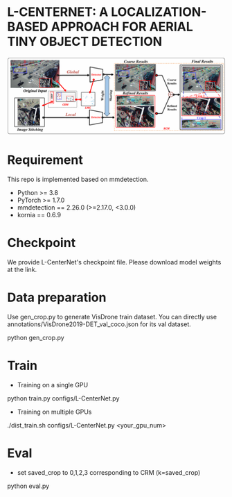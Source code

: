 L-CENTERNET: A LOCALIZATION-BASED APPROACH 
FOR AERIAL TINY OBJECT DETECTION
=========================================
![Framework](./Framework.png)

Requirement
============
This repo is implemented based on mmdetection. 

- Python >= 3.8
- PyTorch >= 1.7.0
- mmdetection == 2.26.0 (>=2.17.0, <3.0.0)
- kornia == 0.6.9

Checkpoint
====================
We provide L-CenterNet's checkpoint file. Please download model weights at the link.

Data preparation
=================
Use gen_crop.py to generate VisDrone train dataset. You can directly use annotations/VisDrone2019-DET_val_coco.json for its val dataset.

python gen_crop.py

Train
===============

- Training on a single GPU
  
python train.py configs/L-CenterNet.py

- Training on multiple GPUs

./dist_train.sh configs/L-CenterNet.py <your_gpu_num>

Eval
==========

- set saved_crop to 0,1,2,3 corresponding to CRM (k=saved_crop)

python eval.py

